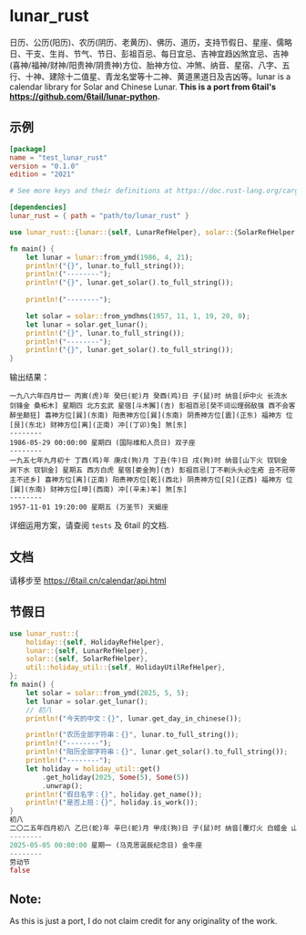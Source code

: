 # lunar_rust
日历、公历(阳历)、农历(阴历、老黄历)、佛历、道历，支持节假日、星座、儒略日、干支、生肖、节气、节日、彭祖百忌、每日宜忌、吉神宜趋凶煞宜忌、吉神(喜神/福神/财神/阳贵神/阴贵神)方位、胎神方位、冲煞、纳音、星宿、八字、五行、十神、建除十二值星、青龙名堂等十二神、黄道黑道日及吉凶等。lunar is a calendar library for Solar and Chinese Lunar. __This is a port from 6tail's https://github.com/6tail/lunar-python.__

## 示例
``` toml
[package]
name = "test_lunar_rust"
version = "0.1.0"
edition = "2021"

# See more keys and their definitions at https://doc.rust-lang.org/cargo/reference/manifest.html

[dependencies]
lunar_rust = { path = "path/to/lunar_rust" }

```

``` rust
use lunar_rust::{lunar::{self, LunarRefHelper}, solar::{SolarRefHelper, self}};

fn main() {
    let lunar = lunar::from_ymd(1986, 4, 21);
    println!("{}", lunar.to_full_string());
    println!("--------");
    println!("{}", lunar.get_solar().to_full_string());
    
    println!("--------");

    let solar = solar::from_ymdhms(1957, 11, 1, 19, 20, 0);
    let lunar = solar.get_lunar();
    println!("{}", lunar.to_full_string());
    println!("--------");
    println!("{}", lunar.get_solar().to_full_string());
}

```

输出结果：
``` log
一九八六年四月廿一 丙寅(虎)年 癸巳(蛇)月 癸酉(鸡)日 子(鼠)时 纳音[炉中火 长流水 剑锋金 桑柘木] 星期四 北方玄武 星宿[斗木獬](吉) 彭祖百忌[癸不词讼理弱敌强 酉不会客醉坐颠狂] 喜神方位[巽](东南) 阳贵神方位[巽](东南) 阴贵神方位[震](正东) 福神方 位[艮](东北) 财神方位[离](正南) 冲[(丁卯)兔] 煞[东]
--------
1986-05-29 00:00:00 星期四 (国际维和人员日) 双子座
--------
一九五七年九月初十 丁酉(鸡)年 庚戌(狗)月 丁丑(牛)日 戌(狗)时 纳音[山下火 钗钏金 涧下水 钗钏金] 星期五 西方白虎 星宿[娄金狗](吉) 彭祖百忌[丁不剃头头必生疮 丑不冠带主不还乡] 喜神方位[离](正南) 阳贵神方位[乾](西北) 阴贵神方位[兑](正西) 福神方 位[巽](东南) 财神方位[坤](西南) 冲[(辛未)羊] 煞[东]
--------
1957-11-01 19:20:00 星期五 (万圣节) 天蝎座
```
详细运用方案，请查阅 `tests` 及 6tail 的文档.

## 文档
请移步至 https://6tail.cn/calendar/api.html

## 节假日
```rust
use lunar_rust::{
    holiday::{self, HolidayRefHelper},
    lunar::{self, LunarRefHelper},
    solar::{self, SolarRefHelper},
    util::holiday_util::{self, HolidayUtilRefHelper},
};
fn main() {
    let solar = solar::from_ymd(2025, 5, 5);
    let lunar = solar.get_lunar();
    // 初八
    println!("今天的中文：{}", lunar.get_day_in_chinese());

    println!("农历全部字符串：{}", lunar.to_full_string());
    println!("--------");
    println!("阳历全部字符串：{}", lunar.get_solar().to_full_string());
    println!("--------");
    let holiday = holiday_util::get()
        .get_holiday(2025, Some(5), Some(5))
        .unwrap();
    println!("假日名字：{}", holiday.get_name());
    println!("是否上班：{}", holiday.is_work());
}
初八
二〇二五年四月初八 乙巳(蛇)年 辛巳(蛇)月 甲戌(狗)日 子(鼠)时 纳音[覆灯火 白蜡金 山头火 海中金] 星期一 [立夏] 东方青龙 星宿[心月狐](凶) 彭祖百忌[甲不开仓财物耗散 戌不吃犬作怪上床] 喜神方位[艮](东北) 阳贵神方 位[坤](西南) 阴贵神方位[艮](东北) 福神方位[坎](正北) 财神方位[艮](东北) 冲[(戊辰)龙] 煞[北]
--------
2025-05-05 00:00:00 星期一 (马克思诞辰纪念日) 金牛座
--------
劳动节
false
```


## Note:
As this is just a port, I do not claim credit for any originality of the work.